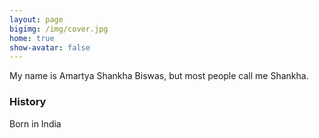 ```yaml
---
layout: page
bigimg: /img/cover.jpg
home: true
show-avatar: false
---
```


My name is Amartya Shankha Biswas, but most people call me Shankha.

### History

Born in India
